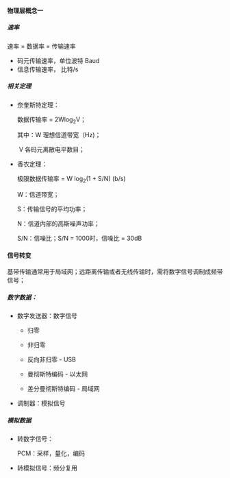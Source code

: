 #### 物理层概念一



##### 速率

速率 = 数据率 = 传输速率

- 码元传输速率，单位波特 Baud
- 信息传输速率， 比特/s



##### 相关定理

- 奈奎斯特定理：

    数据传输率 = 2Wlog<sub>2</sub>V；

    其中：W 理想信道带宽（Hz)；

    ​	    V 各码元离散电平数目；

- 香农定理：

    极限数据传输率 = W log<sub>2</sub>(1 + S/N)   (b/s)

    W：信道带宽；

    S：传输信号的平均功率；

    N：信道内部的高斯噪声功率；

    S/N：信噪比；S/N = 1000时，信噪比 = 30dB



#### 信号转变

基带传输通常用于局域网；远距离传输或者无线传输时，需将数字信号调制成频带信号；

##### 数字数据：

- 数字发送器：数字信号

    - 归零

    - 非归零 

    - 反向非归零             - USB

    - 曼彻斯特编码         - 以太网

    - 差分曼彻斯特编码 - 局域网

        

- 调制器：模拟信号



##### 模拟数据

- 转数字信号：

    PCM：采样，量化，编码

- 转模拟信号：频分复用